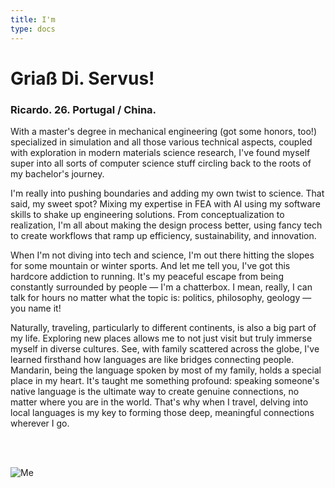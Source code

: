 ```yaml
---
title: I'm
type: docs
---
```


# **Griaß Di. Servus!**

### Ricardo. 26. Portugal / China.

With a master's degree in mechanical engineering (got some honors, too!) specialized in simulation and all those various technical aspects, coupled with exploration in modern materials science research, I've found myself super into all sorts of computer science stuff circling back to the roots of my bachelor's journey.

I'm really into pushing boundaries and adding my own twist to science. That said, my sweet spot? Mixing my expertise in FEA with AI using my software skills to shake up engineering solutions. From conceptualization to realization, I'm all about making the design process better, using fancy tech to create workflows that ramp up efficiency, sustainability, and innovation.

When I'm not diving into tech and science, I'm out there hitting the slopes for some mountain or winter sports. And let me tell you, I've got this hardcore addiction to running. It's my peaceful escape from being constantly surrounded by people —  I'm a chatterbox. I mean, really, I can talk for hours no matter what the topic is: politics, philosophy, geology — you name it!

Naturally, traveling, particularly to different continents, is also a big part of my life. Exploring new places allows me to not just visit but truly immerse myself in diverse cultures. See, with family scattered across the globe, I've learned firsthand how languages are like bridges connecting people. Mandarin, being the language spoken by most of my family, holds a special place in my heart. It's taught me something profound: speaking someone's native language is the ultimate way to create genuine connections, no matter where you are in the world. That's why when I travel, delving into local languages is my key to forming those deep, meaningful connections wherever I go.

<br>
<br>

![Me](https://live.staticflickr.com/65535/53343069030_6d4e5837cd_z.jpg)










